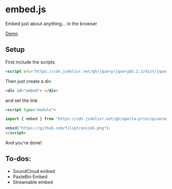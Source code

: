 # embed.js
Embed just about anything... in the browser

[Demo](https://embed.filiptronicek.now.sh/)

## Setup

First include the scripts
```html
<script src="https://cdn.jsdelivr.net/gh/jquery/jquery@3.2.1/dist/jquery.min.js"> </script>
```

Then just create a div
```html
<div id="embed"> </div>
```
and set the link
```html
<script type="module"> 

import { embed } from "https://cdn.jsdelivr.net/gh/aperta-principium/embed.js/embed.min.js";

embed("https://github.com/filiptronicek.png");
</script>
```
And you're done!


## To-dos:
* SoundCloud embed
* PasteBin Embed
* Streamable embed
